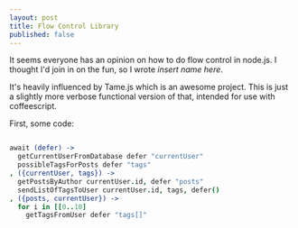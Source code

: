 ```yaml
---
layout: post
title: Flow Control Library
published: false
---
```


  It seems everyone has an opinion on how to do flow control in node.js. 
I thought I'd join in on the fun, so I wrote _insert name here_.

  It's heavily influenced by Tame.js which is an awesome project.  This
is just a slightly more verbose functional version of that, intended for
use with coffeescript.

First, some code:
```coffeescript

await (defer) -> 
  getCurrentUserFromDatabase defer "currentUser"
  possibleTagsForPosts defer "tags"
, ({currentUser, tags}) ->
  getPostsByAuthor currentUser.id, defer "posts"
  sendListOfTagsToUser currentUser.id, tags, defer()
, ({posts, currentUser}) ->
  for i in [[0..10]
    getTagsFromUser defer "tags[]"

```



